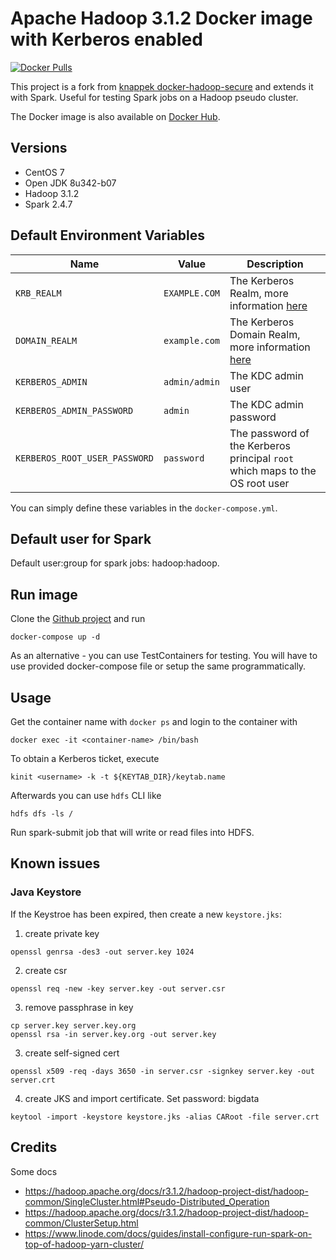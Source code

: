 # Apache Hadoop 3.1.2 Docker image with Kerberos enabled

[![Docker Pulls](https://img.shields.io/docker/pulls/djglock/docker-hadoop-secure.svg)](https://hub.docker.com/r/djglock/docker-hadoop-secure)

This project is a fork from [knappek docker-hadoop-secure](https://github.com/Knappek/docker-hadoop-secure) 
and extends it with Spark. Useful for testing Spark jobs on a Hadoop pseudo cluster.

The Docker image is also available on [Docker Hub](https://hub.docker.com/r/djglock/docker-hadoop-secure).

Versions
--------

* CentOS 7
* Open JDK 8u342-b07 
* Hadoop 3.1.2
* Spark 2.4.7

Default Environment Variables
-----------------------------

| Name | Value | Description |
| ---- | ----  | ---- |
| `KRB_REALM` | `EXAMPLE.COM` | The Kerberos Realm, more information [here](https://web.mit.edu/kerberos/krb5-1.12/doc/admin/conf_files/krb5_conf.html#) |
| `DOMAIN_REALM` | `example.com` | The Kerberos Domain Realm, more information [here](https://web.mit.edu/kerberos/krb5-1.12/doc/admin/conf_files/krb5_conf.html#) |
| `KERBEROS_ADMIN` | `admin/admin` | The KDC admin user |
| `KERBEROS_ADMIN_PASSWORD` | `admin` | The KDC admin password |
| `KERBEROS_ROOT_USER_PASSWORD` | `password` | The password of the Kerberos principal `root` which maps to the OS root user |

You can simply define these variables in the `docker-compose.yml`.

Default user for Spark
-----------------------------
Default user:group for spark jobs: hadoop:hadoop.

Run image
---------

Clone the [Github project](https://github.com/DJ-Glock/docker-hadoop-secure) and run

```
docker-compose up -d
```

As an alternative - you can use TestContainers for testing. You will have to use provided docker-compose file or setup the same programmatically.

Usage
-----

Get the container name with `docker ps` and login to the container with

```
docker exec -it <container-name> /bin/bash
```

To obtain a Kerberos ticket, execute

```
kinit <username> -k -t ${KEYTAB_DIR}/keytab.name
```

Afterwards you can use `hdfs` CLI like

```
hdfs dfs -ls /
```

Run spark-submit job that will write or read files into HDFS.

Known issues
------------

### Java Keystore

If the Keystroe has been expired, then create a new `keystore.jks`:

1. create private key

```
openssl genrsa -des3 -out server.key 1024
```

2. create csr

```
openssl req -new -key server.key -out server.csr
```

3. remove passphrase in key
```
cp server.key server.key.org
openssl rsa -in server.key.org -out server.key
```

3. create self-signed cert
```
openssl x509 -req -days 3650 -in server.csr -signkey server.key -out server.crt
```

4. create JKS and import certificate. Set password: bigdata
```
keytool -import -keystore keystore.jks -alias CARoot -file server.crt
```


## Credits
Some docs
- https://hadoop.apache.org/docs/r3.1.2/hadoop-project-dist/hadoop-common/SingleCluster.html#Pseudo-Distributed_Operation
- https://hadoop.apache.org/docs/r3.1.2/hadoop-project-dist/hadoop-common/ClusterSetup.html
- https://www.linode.com/docs/guides/install-configure-run-spark-on-top-of-hadoop-yarn-cluster/
